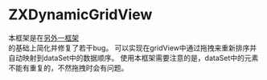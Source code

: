 # ZXDynamicGridView
本框架是在[另外一框架](https://github.com/askerov/DynamicGrid)<br/>的基础上简化并修复了若干bug。
可以实现在gridView中通过拖拽来重新排序并自动映射到dataSet中的数据顺序。
使用本框架需要注意的是，dataSet中的元素不能有重复的，不然拖拽时会有问题。
